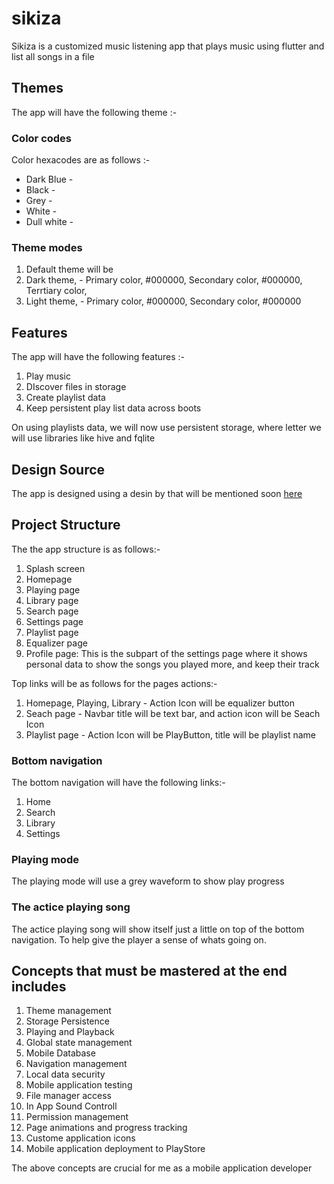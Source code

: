 # sikiza

Sikiza is a customized music listening app that plays music using flutter and list all songs in a file

## Themes

The app will have the following theme :-

### Color codes

Color hexacodes are as follows :-

- Dark Blue -
- Black -
- Grey -
- White -
- Dull white -

### Theme modes

1. Default theme will be
2. Dark theme, - Primary color, #000000, Secondary color, #000000, Terrtiary color,
3. Light theme, - Primary color, #000000, Secondary color, #000000

## Features

The app will have the following features :-

1. Play music
2. DIscover files in storage
3. Create playlist data
4. Keep persistent play list data across boots

On using playlists data, we will now use persistent storage,
where letter we will use libraries like hive and fqlite

## Design Source

The app is designed using a desin by that will be mentioned soon [here](https://dribbble.com/shots/13999318-Music-Player-Concept-Light-Theme)

## Project Structure

The the app structure is as follows:-

1. Splash screen
2. Homepage
3. Playing page
4. Library page
5. Search page
6. Settings page
7. Playlist page
8. Equalizer page
9. Profile page: This is the subpart of the settings page where it shows personal data to show the songs you played more, and keep their track

Top links will be as follows for the pages actions:-

1. Homepage, Playing, Library - Action Icon will be equalizer button
2. Seach page - Navbar title will be text bar, and action icon will be Seach Icon
3. Playlist page - Action Icon will be PlayButton, title will be playlist name

### Bottom navigation

The bottom navigation will have the following links:-

1. Home
2. Search
3. Library
4. Settings

### Playing mode

The playing mode will use a grey waveform to show play progress

### The actice playing song

The actice playing song will show itself just a little on top of the bottom navigation. To help give the player a sense of whats going on.

## Concepts that must be mastered at the end includes

1. Theme management
2. Storage Persistence
3. Playing and Playback
4. Global state management
5. Mobile Database
6. Navigation management
7. Local data security
8. Mobile application testing
9. File manager access
10. In App Sound Controll
11. Permission management
12. Page animations and progress tracking
13. Custome application icons
14. Mobile application deployment to PlayStore

The above concepts are crucial for me as a mobile application developer
